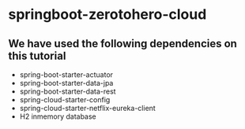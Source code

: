 # springboot-zerotohero-cloud

## We have used the following dependencies on this tutorial
- spring-boot-starter-actuator
- spring-boot-starter-data-jpa
- spring-boot-starter-data-rest
- spring-cloud-starter-config
- spring-cloud-starter-netflix-eureka-client
- H2 inmemory database

